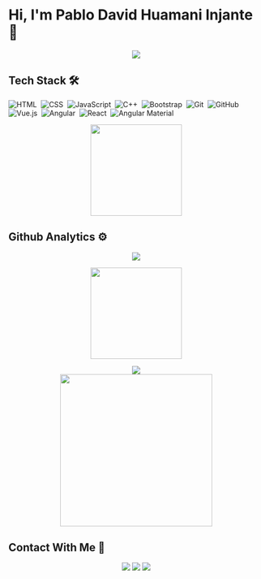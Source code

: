# Hi, I'm Pablo David Huamani Injante 👋
<div align="center"> 
    <image src="https://c.tenor.com/rCaIUO0MP-EAAAAC/mario-pixel-art.gif">
</div>

## Tech Stack 🛠️
![HTML](https://img.shields.io/badge/-HTML-05122A?style=flat&logo=HTML5)&nbsp;
![CSS](https://img.shields.io/badge/-CSS-05122A?style=flat&logo=CSS3&logoColor=1572B6)&nbsp;
![JavaScript](https://img.shields.io/badge/-JavaScript-05122A?style=flat&logo=JavaScript)&nbsp;
![C++](https://img.shields.io/badge/-C++-05122A?style=flat&logo=C%2B%2B&logoColor=00599C)&nbsp;
![Bootstrap](https://img.shields.io/badge/-Bootstrap-05122A?style=flat&logo=bootstrap&logoColor=563D7C)&nbsp;
![Git](https://img.shields.io/badge/-Git-05122A?style=flat&logo=git)&nbsp;
![GitHub](https://img.shields.io/badge/-GitHub-05122A?style=flat&logo=github)&nbsp;
![Vue.js](https://img.shields.io/badge/-Vue.js-05122A?style=flat&logo=Vue.js)&nbsp;
![Angular](https://img.shields.io/badge/-Angular-05122A?style=flat&logo=Angular&logoColor=FF0000)&nbsp;
![React](https://img.shields.io/badge/-React-05122A?style=flat&logo=react)&nbsp;
![Angular Material](https://img.shields.io/badge/-Angular%20Material-05122A?style=flat&logo=angular&logoColor=ff9100)&nbsp;

<p align="center">
<a href="https://github.com/David-lp-ops">
  <img height="180em" src="https://github-readme-stats-eight-theta.vercel.app/api/top-langs/?username=David-lp-ops&layout=compact&langs_count=8&theme=algolia"/>
  </a>
</p>

## Github Analytics ⚙️
<div align="center">
    <img src="http://github-readme-streak-stats.herokuapp.com?user=David-lp-ops&theme=tokyonight_duo&hide_border=true&date_format=M%20j%5B%2C%20Y%5D"/>
</div>
<p align="center">
<a href="https://github.com/David-lp-ops">
  <img height="180em" src="https://github-readme-stats-eight-theta.vercel.app/api?username=David-lp-ops&show_icons=true&theme=algolia&include_all_commits=true&count_private=true"/>
  
</a>
</p>


<div align="center">
	<img src="https://cdn.jsdelivr.net/gh/David-lp-ops/David-lp-ops/assets/github-contribution-grid-snake.svg" />
</div>

<div align="center">
    <img height="300px" src="https://activity-graph.herokuapp.com/graph?username=David-lp-ops&theme=github"/>
</div>

## Contact With Me 💼

<p align="center">
<a href="https://www.linkedin.com/in/pablo-david-huamani-103271235/"><img src="https://img.shields.io/badge/-David%20Huamani-0077B5?style=flat&logo=Linkedin&logoColor=white"/></a>
<a href="mailto:pablodavidhuamani@gmail.com"><img src="https://img.shields.io/badge/-pablodavidhuamani@gmail.com-D14836?style=flat&logo=Gmail&logoColor=white"/></a>
<a href="https://www.facebook.com/david.huamani.56"><img src="https://img.shields.io/badge/-@David Huamani-1877F2?style=flat&logo=Facebook&logoColor=white"/></a>
</p>
